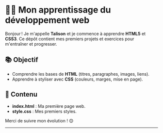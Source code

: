 # 👨‍💻 Mon apprentissage du développement web  

Bonjour ! Je m'appelle **Talison** et je commence à apprendre **HTML5** et **CSS3**. Ce dépôt contient mes premiers projets et exercices pour m'entraîner et progresser.  

## 📚 Objectif  
- Comprendre les bases de **HTML** (titres, paragraphes, images, liens).  
- Apprendre à styliser avec **CSS** (couleurs, marges, mise en page).  

## 📂 Contenu  
- **index.html** : Ma première page web.  
- **style.css** : Mes premiers styles.  

Merci de suivre mon évolution ! 😊  

---
